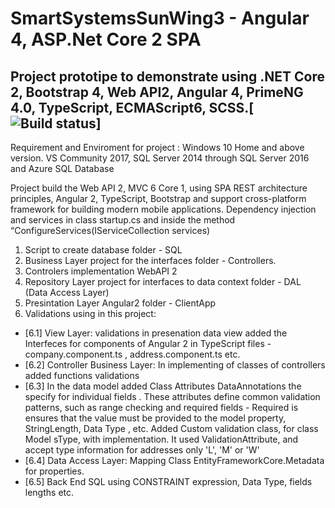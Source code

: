 # SmartSystemsSunWing3 - Angular 4, ASP.Net Core 2 SPA

## Project prototipe to demonstrate using .NET Core 2, Bootstrap 4, Web API2, Angular 4, PrimeNG 4.0, TypeScript, ECMAScript6, SCSS.[![Build status](https://ci.appveyor.com/api/projects/status/33srpo7owl1h3y4e?svg=true)]

Requirement and Enviroment for project : 
Windows 10 Home and above version.
VS Community  2017, SQL Server 2014 through SQL Server 2016 and Azure SQL Database

 Project build the Web API 2, MVC 6 Core 1,   using SPA REST architecture principles,  Angular 2, TypeScript, Bootstrap and support cross-platform framework for building modern mobile applications.
Dependency injection  and services in class startup.cs and inside the method “ConfigureServices(IServiceCollection services)


1. Script to create database folder - SQL 
2. Business Layer project for the interfaces folder - Controllers.
3. Controlers implementation WebAPI 2
4. Repository Layer project for interfaces to data context folder - DAL (Data Access Layer)
5. Presintation Layer Angular2  folder - ClientApp
6. Validations using  in this project:
* [6.1] View Layer:  validations   in presenation data view   added the Interfeces for  components of Angular 2 in TypeScript  files - company.component.ts , address.component.ts etc.  
* [6.2] Controller Business Layer: In implementing  of classes of controllers added functions  validations
* [6.3] In the data model added Class Attributes DataAnnotations the specify for individual fields . These attributes define common validation patterns, such as range checking and required fields - Required is ensures that the value must be provided to the model property, StringLength, Data Type ,  etc.
Added Custom validation class, for class Model sType,  with implementation. It used ValidationAttribute, and accept type information for addresses only  'L', 'M' or 'W'
* [6.4] Data Access Layer: Mapping Class EntityFrameworkCore.Metadata for properties.
* [6.5] Back End SQL using CONSTRAINT expression, Data Type, fields lengths etc.  
